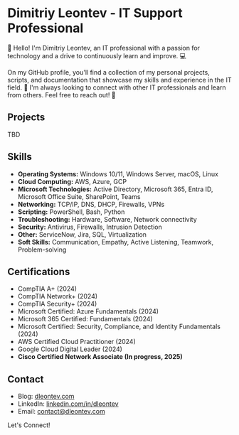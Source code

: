 # Dimitriy Leontev - IT Support Professional

👋 Hello! I'm Dimitriy Leontev, an IT professional with a passion for technology and a drive to continuously learn and improve. 💻

On my GitHub profile, you'll find a collection of my personal projects, scripts, and documentation that showcase my skills and experience in the IT field. 🚀 I'm always looking to connect with other IT professionals and learn from others. Feel free to reach out! 🤝

## Projects

TBD

## Skills

* **Operating Systems:** Windows 10/11, Windows Server, macOS, Linux
* **Cloud Computing:** AWS, Azure, GCP
* **Microsoft Technologies:** Active Directory, Microsoft 365, Entra ID, Microsoft Office Suite, SharePoint, Teams
* **Networking:** TCP/IP, DNS, DHCP, Firewalls, VPNs
* **Scripting:** PowerShell, Bash, Python
* **Troubleshooting:** Hardware, Software, Network connectivity
* **Security:** Antivirus, Firewalls, Intrusion Detection
* **Other:** ServiceNow, Jira, SQL, Virtualization
* **Soft Skills:** Communication, Empathy, Active Listening, Teamwork, Problem-solving

## Certifications

* CompTIA A+ (2024)
* CompTIA Network+ (2024)
* CompTIA Security+ (2024)
* Microsoft Certified: Azure Fundamentals (2024)
* Microsoft 365 Certified: Fundamentals (2024)
* Microsoft Certified: Security, Compliance, and Identity Fundamentals (2024)
* AWS Certified Cloud Practitioner (2024)
* Google Cloud Digital Leader (2024)
* **Cisco Certified Network Associate (In progress, 2025)**

## Contact

* Blog: [dleontev.com](https://dleontev.com)
* LinkedIn: [linkedin.com/in/dleontev](https://www.linkedin.com/in/dleontev) 
* Email: [contact@dleontev.com](mailto:contact@dleontev.com) 

Let's Connect!

<!--
**dleontev/dleontev** is a ✨ _special_ ✨ repository because its `README.md` (this file) appears on your GitHub profile.

Here are some ideas to get you started:

- 🔭 I’m currently working on ...
- 🌱 I’m currently learning ...
- 👯 I’m looking to collaborate on ...
- 🤔 I’m looking for help with ...
- 💬 Ask me about ...
- 📫 How to reach me: ...
- 😄 Pronouns: ...
- ⚡ Fun fact: ...
-->
